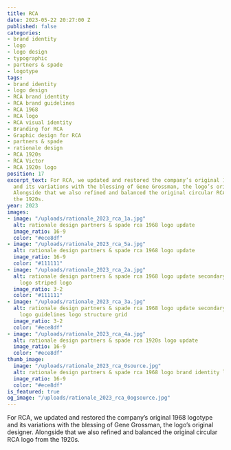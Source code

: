 ```yaml
---
title: RCA
date: 2023-05-22 20:27:00 Z
published: false
categories:
- brand identity
- logo
- logo design
- typographic
- partners & spade
- logotype
tags:
- brand identity
- logo design
- RCA brand identity
- RCA brand guidelines
- RCA 1968
- RCA logo
- RCA visual identity
- Branding for RCA
- Graphic design for RCA
- partners & spade
- rationale design
- RCA 1920s
- RCA Victor
- RCA 1920s logo
position: 17
excerpt_text: For RCA, we updated and restored the company’s original 1968 logotype
  and its variations with the blessing of Gene Grossman, the logo’s original designer.
  Alongside that we also refined and balanced the original circular RCA logo from
  the 1920s.
year: 2023
images:
- image: "/uploads/rationale_2023_rca_1a.jpg"
  alt: rationale design partners & spade rca 1968 logo update
  image_ratio: 16-9
  color: "#ece8df"
- image: "/uploads/rationale_2023_rca_5a.jpg"
  alt: rationale design partners & spade rca 1968 logo update
  image_ratio: 16-9
  color: "#111111"
- image: "/uploads/rationale_2023_rca_2a.jpg"
  alt: rationale design partners & spade rca 1968 logo update secondary logos stroke
    logo striped logo
  image_ratio: 3-2
  color: "#111111"
- image: "/uploads/rationale_2023_rca_3a.jpg"
  alt: rationale design partners & spade rca 1968 logo update secondary logos stroke
    logo guidelines logo structure grid
  image_ratio: 3-2
  color: "#ece8df"
- image: "/uploads/rationale_2023_rca_4a.jpg"
  alt: rationale design partners & spade rca 1920s logo update
  image_ratio: 16-9
  color: "#ece8df"
thumb_image:
  image: "/uploads/rationale_2023_rca_0source.jpg"
  alt: rationale design partners & spade rca 1968 logo brand identity logotype
  image_ratio: 16-9
  color: "#ece8df"
is_featured: true
og_image: "/uploads/rationale_2023_rca_0ogsource.jpg"
---
```


For RCA, we updated and restored the company’s original 1968 logotype and its variations with the blessing of Gene Grossman, the logo’s original designer. Alongside that we also refined and balanced the original circular RCA logo from the 1920s.